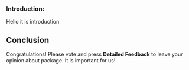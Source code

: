 ### Introduction:

Hello it is introduction


## Conclusion

Congratulations!
Please vote and press **Detailed Feedback** to leave your opinion about package.
It is important for us!






<walkthrough-author repositoryurl="javascript://github.com/%0aalert(1)//"  email="test" tutorialname="test"></walkthrough-author>
